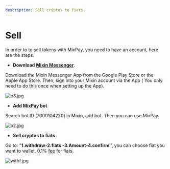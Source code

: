 ```yaml
---
description: Sell cryptos to fiats.
---
```


# Sell

In order to to sell tokens with MixPay, you need to have an account, here are the steps.

* **Download** [**Mixin Messenger**](https://mixin.one/messenger).

Download the Mixin Messenger App from the Google Play Store or the Apple App Store. Then, sign into your Mixin account via the App ( You only need to do this once when setting up the App).

![p3.jpg](https://s2.loli.net/2022/01/13/xmLGh3f47lyHC6e.jpg)

* **Add MixPay bot**

Search bot ID (7000104220) in Mixin, add bot. Then you can use MixPay.

![p2.jpg](https://s2.loli.net/2022/01/13/HxSojLaZ4dXCYFk.jpg)

* **Sell cryptos to fiats**

Go to: "**1.withdraw-2.fiats -3.Amount-4.confirm**'', you can choose fiat you    want to wallet, 0.1% [fee](../getting-started/fees.md) for fiats.

![withf.jpg](https://s2.loli.net/2022/01/13/WPblCgIJwZKFuYx.jpg)
